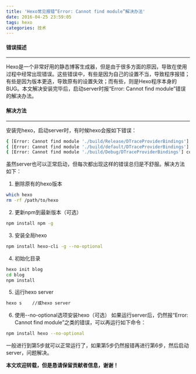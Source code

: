 ```yaml
---
title: 'Hexo常见报错“Error: Cannot find module”解决办法'
date: 2016-04-25 23:59:05
tags: hexo
categories: 技术
---
```

#### 错误描述
***
Hexo是一个非常好用的静态博客生成器，但是由于很多方面的原因，导致在使用过程中经常出现错误。这些错误中，有些是因为自己的设置不当，导致程序报错；有些是因为版本更迭，导致原有的设置失效；而有些，则是Hexo程序本身的BUG。本文解决安装完毕后，启动server时报“Error: Cannot find module”错误的解决办法。
<!--more-->
#### 解决方法
***
安装完hexo，启动server时，有时候hexo会报如下错误：
```sh
{ [Error: Cannot find module './build/Release/DTraceProviderBindings'] code: 'MODULE_NOT_FOUND' }
{ [Error: Cannot find module './build/default/DTraceProviderBindings'] code: 'MODULE_NOT_FOUND' }
{ [Error: Cannot find module './build/Debug/DTraceProviderBindings'] code: 'MODULE_NOT_FOUND' }
```
虽然server也可以正常启动，但每次都出现这样的错误总归是不舒服。解决方法如下：
1. 删除原有的hexo版本
```sh
which hexo
rm -rf /path/to/hexo
```
2. 更新npm到最新版本（可选）
```sh
npm install npm -g 
```
3. 安装全局hexo
```sh
npm install hexo-cli -g --no-optional
```
4. 初始化目录
```sh
hexo init blog
cd blog
npm install
```
5. 运行hexo server
```sh
hexo s    //或hexo server
```
6. 使用--no-optional选项安装hexo（可选）
如果运行server后，仍然报“Error: Cannot find module”之类的错误，可以再运行如下命令：
```sh
npm install hexo --no-optional
```
一般进行到第5步就可以正常运行了，如果第5步仍然报错再进行第6步，然后启动server，问题解决。

**本文欢迎转载，但是恳请保留贡献者信息，谢谢！**